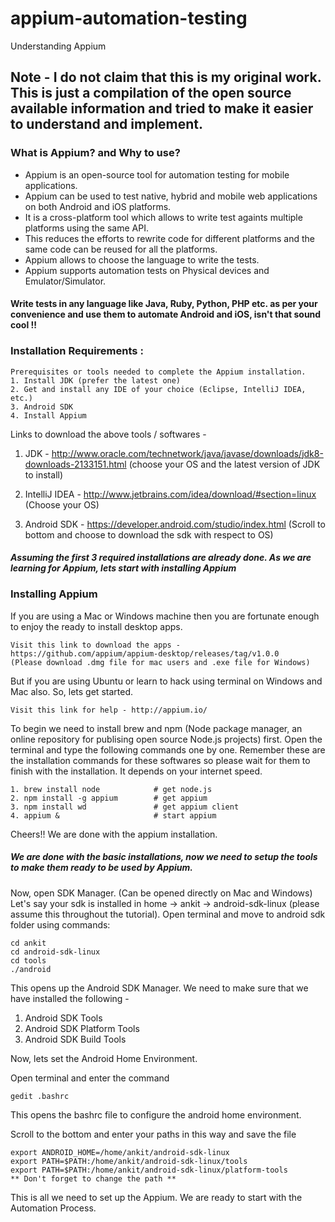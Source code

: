 # appium-automation-testing
Understanding Appium

## Note - I do not claim that this is my original work. This is just a compilation of the open source available information and tried to make it easier to understand and implement.


### What is Appium? and Why to use?
* Appium is an open-source tool for automation testing for mobile applications. 
* Appium can be used to test native, hybrid and mobile web applications on both Android and iOS platforms. 
* It is a cross-platform tool which allows to write test againts multiple platforms using the same API. 
* This reduces the efforts to rewrite code for different platforms and the same code can be reused for all the platforms.
* Appium allows to choose the language to write the tests.
* Appium supports automation tests on Physical devices and Emulator/Simulator.

#### Write tests in any language like Java, Ruby, Python, PHP etc. as per your convenience and use them to automate Android and iOS, isn't that sound cool !!

### Installation Requirements :
    Prerequisites or tools needed to complete the Appium installation.
    1. Install JDK (prefer the latest one)
    2. Get and install any IDE of your choice (Eclipse, IntelliJ IDEA, etc.)
    3. Android SDK
    4. Install Appium
      
Links to download the above tools / softwares - 
1. JDK - http://www.oracle.com/technetwork/java/javase/downloads/jdk8-downloads-2133151.html (choose your OS and the latest version of JDK to install)

2. IntelliJ IDEA - http://www.jetbrains.com/idea/download/#section=linux (Choose your OS)

3. Android SDK - https://developer.android.com/studio/index.html (Scroll to bottom and choose to download the sdk with respect to OS)

##### Assuming the first 3 required installations are already done. As we are learning for Appium, lets start with installing Appium

### Installing Appium

If you are using a Mac or Windows machine then you are fortunate enough to enjoy the ready to install desktop apps. 

    Visit this link to download the apps - https://github.com/appium/appium-desktop/releases/tag/v1.0.0
    (Please download .dmg file for mac users and .exe file for Windows)

But if you are using Ubuntu or learn to hack using terminal on Windows and Mac also. So, lets get started.

    Visit this link for help - http://appium.io/

To begin we need to install brew and npm (Node package manager, an online repository for publising open source Node.js projects) first.
Open the terminal and type the following commands one by one. 
Remember these are the installation commands for these softwares so please wait for them to finish with the installation. It depends on your internet speed.

    1. brew install node            # get node.js
    2. npm install -g appium        # get appium
    3. npm install wd               # get appium client
    4. appium &                     # start appium

Cheers!!   We are done with the appium installation.

##### We are done with the basic installations, now we need to setup the tools to make them ready to be used by Appium. 

Now, open SDK Manager. (Can be opened directly on Mac and Windows) 
Let's say your sdk is installed in home -> ankit -> android-sdk-linux (please assume this throughout the tutorial). 
Open terminal and move to android sdk folder using commands:

    cd ankit
    cd android-sdk-linux
    cd tools
    ./android

This opens up the Android SDK Manager. 
We need to make sure that we have installed the following -  
1. Android SDK Tools
2. Android SDK Platform Tools
3. Android SDK Build Tools

Now, lets set the Android Home Environment.

Open terminal and enter the command

    gedit .bashrc 

This opens the bashrc file to configure the android home environment.

Scroll to the bottom and enter your paths in this way and save the file 

    export ANDROID_HOME=/home/ankit/android-sdk-linux
    export PATH=$PATH:/home/ankit/android-sdk-linux/tools
    export PATH=$PATH:/home/ankit/android-sdk-linux/platform-tools
    ** Don't forget to change the path **

This is all we need to set up the Appium. We are ready to start with the Automation Process. 
